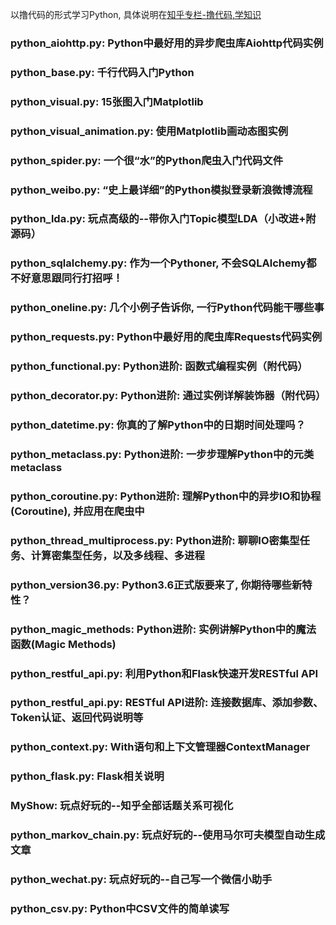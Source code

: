 以撸代码的形式学习Python, 具体说明在[知乎专栏-撸代码,学知识](https://zhuanlan.zhihu.com/pythoner)

### python_aiohttp.py: Python中最好用的异步爬虫库Aiohttp代码实例
### python_base.py: 千行代码入门Python
### python_visual.py: 15张图入门Matplotlib
### python_visual_animation.py: 使用Matplotlib画动态图实例
### python_spider.py: 一个很“水”的Python爬虫入门代码文件
### python_weibo.py: “史上最详细”的Python模拟登录新浪微博流程
### python_lda.py: 玩点高级的--带你入门Topic模型LDA（小改进+附源码）
### python_sqlalchemy.py: 作为一个Pythoner, 不会SQLAlchemy都不好意思跟同行打招呼！
### python_oneline.py: 几个小例子告诉你, 一行Python代码能干哪些事
### python_requests.py: Python中最好用的爬虫库Requests代码实例
### python_functional.py: Python进阶: 函数式编程实例（附代码）
### python_decorator.py: Python进阶: 通过实例详解装饰器（附代码）
### python_datetime.py: 你真的了解Python中的日期时间处理吗？
### python_metaclass.py: Python进阶: 一步步理解Python中的元类metaclass
### python_coroutine.py: Python进阶: 理解Python中的异步IO和协程(Coroutine), 并应用在爬虫中
### python_thread_multiprocess.py: Python进阶: 聊聊IO密集型任务、计算密集型任务，以及多线程、多进程
### python_version36.py: Python3.6正式版要来了, 你期待哪些新特性？
### python_magic_methods: Python进阶: 实例讲解Python中的魔法函数(Magic Methods)
### python_restful_api.py: 利用Python和Flask快速开发RESTful API
### python_restful_api.py: RESTful API进阶: 连接数据库、添加参数、Token认证、返回代码说明等
### python_context.py: With语句和上下文管理器ContextManager
### python_flask.py: Flask相关说明
### MyShow: 玩点好玩的--知乎全部话题关系可视化
### python_markov_chain.py: 玩点好玩的--使用马尔可夫模型自动生成文章
### python_wechat.py: 玩点好玩的--自己写一个微信小助手
### python_csv.py: Python中CSV文件的简单读写
